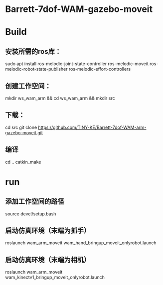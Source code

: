 # Barrett-7dof-WAM-gazebo-moveit

# Build

## 安装所需的ros库：
sudo apt install ros-melodic-joint-state-controller ros-melodic-moveit  ros-melodic-robot-state-publisher  ros-melodic-effort-controllers

## 创建工作空间：
mkdir ws_wam_arm  && cd ws_wam_arm && mkdir src  

## 下载：
cd src
git clone https://github.com/TINY-KE/Barrett-7dof-WAM-arm-gazebo-moveit.git

## 编译
cd ..
catkin_make


# run
## 添加工作空间的路径
source devel/setup.bash 

## 启动仿真环境（末端为抓手）
roslaunch    wam_arm_moveit    wam_hand_bringup_moveit_onlyrobot.launch 

## 启动仿真环境（末端为相机）
roslaunch    wam_arm_moveit    wam_kinectv1_bringup_moveit_onlyrobot.launch 